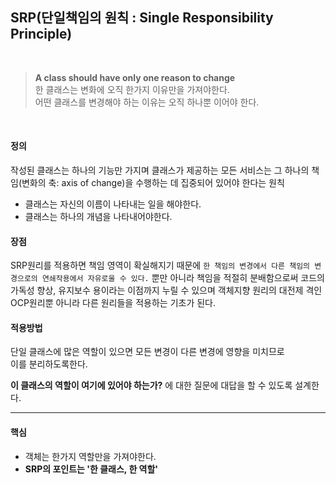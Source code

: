 ## SRP(단일책임의 원칙 : Single Responsibility Principle)
<br/>

> **A class should have only one reason to change**  
> 한 클래스는 변화에 오직 한가지 이유만을 가져야한다.  
> 어떤 클래스를 변경해야 하는 이유는 오직 하나뿐 이어야 한다.

<br/>

#### 정의
작성된 클래스는 하나의 기능만 가지며 클래스가 제공하는 모든 서비스는 그 하나의 책임(변화의 축: axis of change)을 수행하는 데 집중되어 있어야 한다는 원칙

- 클래스는 자신의 이름이 나타내는 일을 해야한다.
- 클래스는 하나의 개념을 나타내어야한다.

#### 장점

 SRP원리를 적용하면 책임 영역이 확실해지기 때문에 `한 책임의 변경에서 다른 책임의 변경으로의 연쇄작용에서 자유로울 수 있다.` 뿐만 아니라 책임을 적절히 분배함으로써 코드의 가독성 향상, 유지보수 용이라는 이점까지 누릴 수 있으며 객체지향 원리의 대전제 격인 OCP원리뿐 아니라 다른 원리들을 적용하는 기초가 된다.

#### 적용방법

단일 클래스에 많은 역할이 있으면 모든 변경이 다른 변경에 영향을 미치므로  
이를 분리하도록한다.

**이 클래스의 역할이 여기에 있어야 하는가?** 에 대한 질문에 대답을 할 수 있도록 설계한다.

***

#### 핵심

- 객체는 한가지 역할만을 가져야한다.
- **SRP의 포인트는 '한 클래스, 한 역할'**
